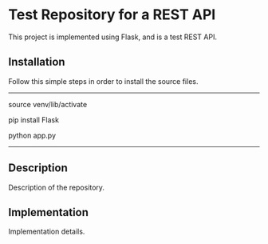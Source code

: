 # Test Repository for a REST API

This project is implemented using Flask, and is a test REST API.

## Installation
Follow this simple steps in order to install the source files.

***
source venv/lib/activate

pip install Flask

python app.py
***

## Description
Description of the repository.

## Implementation
Implementation details.
